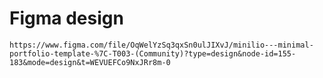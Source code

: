 # Figma design
``` https://www.figma.com/file/OqWelYzSq3qxSn0ulJIXvJ/minilio---minimal-portfolio-template-%7C-T003-(Community)?type=design&node-id=155-183&mode=design&t=WEVUEFCo9NxJRr8m-0 ```